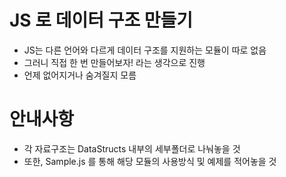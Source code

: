 # JS 로 데이터 구조 만들기
- JS는 다른 언어와 다르게 데이터 구조를 지원하는 모듈이 따로 없음
- 그러니 직접 한 번 만들어보자! 라는 생각으로 진행
- 언제 없어지거나 숨겨질지 모름

# 안내사항
- 각 자료구조는 DataStructs 내부의 세부폴더로 나눠놓을 것
- 또한, Sample.js 를 통해 해당 모듈의 사용방식 및 예제를 적어놓을 것